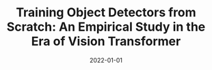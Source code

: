 ---
title: "Training Object Detectors from Scratch: An Empirical Study in the Era of Vision Transformer"
collection: publications
authors: '<strong>Weixiang Hong</strong>, <a href="https://scholar.google.com/citations?hl=en&user=1aLVp4UAAAAJ">Jiangwei Lao</a>, Wang Ren, <a href="https://scholar.google.com/citations?hl=en&user=gz_hWPoAAAAJ">Jian Wang</a>, <a href="https://scholar.google.com/citations?hl=en&user=8SCEv-YAAAAJ">Jingdong Chen</a>, <a href="http://chuwei.website">Wei Chu</a>'
date: 2022-01-01
venue: 'IEEE Conference on Computer Vision and Pattern Recognition (CVPR)'
paperurl: 'https://openaccess.thecvf.com/content/CVPR2022/html/Hong_Training_Object_Detectors_From_Scratch_An_Empirical_Study_in_the_CVPR_2022_paper.html'
---